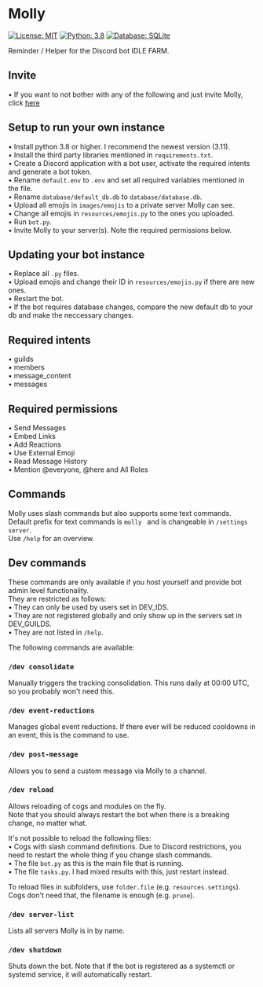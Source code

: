 # Molly

[![License: MIT](https://img.shields.io/badge/License-MIT-yellow.svg)](https://opensource.org/licenses/MIT) [![Python: 3.8](https://img.shields.io/badge/Python-3.8+-brightgreen.svg)](https://www.python.org/) [![Database: SQLite](https://img.shields.io/badge/Database-SQLite-blue.svg)](https://www.sqlite.org/index.html)

Reminder / Helper for the Discord bot IDLE FARM.  

## Invite

• If you want to not bother with any of the following and just invite Molly, click [here](https://discord.com/api/oauth2/authorize?client_id=1134478584556310569&permissions=510016&scope=bot)  

## Setup to run your own instance

• Install python 3.8 or higher. I recommend the newest version (3.11).  
• Install the third party libraries mentioned in `requirements.txt`.  
• Create a Discord application with a bot user, activate the required intents and generate a bot token.  
• Rename `default.env` to `.env` and set all required variables mentioned in the file.  
• Rename `database/default_db.db` to `database/database.db`.  
• Upload all emojis in `images/emojis` to a private server Molly can see.  
• Change all emojis in `resources/emojis.py` to the ones you uploaded.  
• Run `bot.py`.  
• Invite Molly to your server(s). Note the required permissions below.  

## Updating your bot instance

• Replace all `.py` files.  
• Upload emojis and change their ID in `resources/emojis.py` if there are new ones.  
• Restart the bot.  
• If the bot requires database changes, compare the new default db to your db and make the neccessary changes.  

## Required intents

• guilds  
• members  
• message_content  
• messages  

## Required permissions

• Send Messages  
• Embed Links  
• Add Reactions  
• Use External Emoji  
• Read Message History  
• Mention @everyone, @here and All Roles  

## Commands

Molly uses slash commands but also supports some text commands.  
Default prefix for text commands is `molly ` and is changeable in `/settings server`.  
Use `/help` for an overview.  

## Dev commands

These commands are only available if you host yourself and provide bot admin level functionality.  
They are restricted as follows:  
• They can only be used by users set in DEV_IDS.  
• They are not registered globally and only show up in the servers set in DEV_GUILDS.  
• They are not listed in `/help`.  

The following commands are available:  

### `/dev consolidate`

Manually triggers the tracking consolidation. This runs daily at 00:00 UTC, so you probably won't need this.  

### `/dev event-reductions`

Manages global event reductions. If there ever will be reduced cooldowns in an event, this is the command to use.  

### `/dev post-message`

Allows you to send a custom message via Molly to a channel.  

### `/dev reload`

Allows reloading of cogs and modules on the fly.  
Note that you should always restart the bot when there is a breaking change, no matter what.  

It's not possible to reload the following files:  
• Cogs with slash command definitions. Due to Discord restrictions, you need to restart the whole thing if you change slash commands.  
• The file `bot.py` as this is the main file that is running.  
• The file `tasks.py`. I had mixed results with this, just restart instead.  

To reload files in subfolders, use `folder.file` (e.g. `resources.settings`). Cogs don't need that, the filename is enough (e.g. `prune`).  

### `/dev server-list`

Lists all servers Molly is in by name.  

### `/dev shutdown`

Shuts down the bot. Note that if the bot is registered as a systemctl or systemd service, it will automatically restart.  
